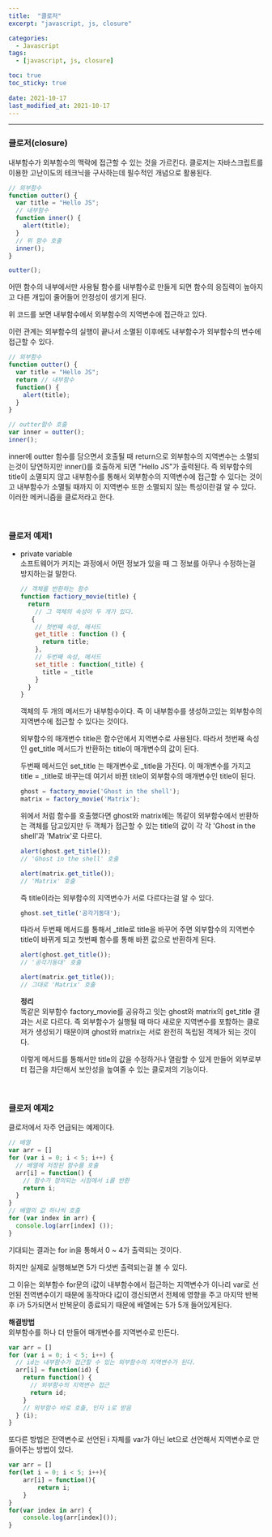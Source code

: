 ```yaml
---
title:  "클로저"
excerpt: "javascript, js, closure"

categories:
  - Javascript
tags:
  - [javascript, js, closure]

toc: true
toc_sticky: true
 
date: 2021-10-17 
last_modified_at: 2021-10-17
---  
```


***

### 클로저(closure)
내부함수가 외부함수의 맥락에 접근할 수 있는 것을 가르킨다. 클로저는 자바스크립트를 이용한 고난이도의 테크닉을 구사하는데 필수적인 개념으로 활용된다.  

```javascript
// 외부함수
function outter() {
  var title = "Hello JS";
  // 내부함수
  function inner() {
    alert(title);
  }
  // 위 함수 호출
  inner();
}

outter();
```

어떤 함수의 내부에서만 사용될 함수를 내부함수로 만들게 되면 함수의 응집력이 높아지고 다른 개입이 줄어들어 안정성이 생기게 된다.  

위 코드를 보면 내부함수에서 외부함수의 지역변수에 접근하고 있다. 

이런 관계는 외부함수의 실행이 끝나서 소멸된 이후에도 내부함수가 외부함수의 변수에 접근할 수 있다. 

```javascript
// 외부함수
function outter() {
  var title = "Hello JS";
  return // 내부함수
  function() {
    alert(title);
  }
}

// outter함수 호출
var inner = outter();
inner();
```

inner에 outter 함수를 담으면서 호출될 때 return으로 외부함수의 지역변수는 소멸되는것이 당연하지만 inner()를 호출하게 되면 "Hello JS"가 출력된다. 즉 외부함수의 title이 소멸되지 않고 내부함수를 통해서 외부함수의 지역변수에 접근할 수 있다는 것이고 내부함수가 소멸될 때까지 이 지역변수 또한 소멸되지 않는 특성이란걸 알 수 있다. 이러한 메커니즘을 클로저라고 한다.  

<br/>

### 클로저 예제1

* private variable  
  소프트웨어가 커지는 과정에서 어떤 정보가 있을 때 그 정보를 아무나 수정하는걸 방지하는걸 말한다.  


  ```javascript
  // 객체를 반환하는 함수
  function factiory_movie(title) {
    return
      // 그 객체의 속성이 두 개가 있다. 
     {
      // 첫번째 속성, 메서드
      get_title : function () {
        return title;
      },
      // 두번째 속성, 메서드
      set_title : function(_title) {
        title = _title 
      }
    }
  }

  ```
  객체의 두 개의 메서드가 내부함수이다. 즉 이 내부함수를 생성하고있는 외부함수의 지역변수에 접근할 수 있다는 것이다.

  외부함수의 매개변수 title은 함수안에서 지역변수로 사용된다. 따라서 첫번째 속성인 get_title 메서드가 반환하는 title이 매개변수의 값이 된다. 

  두번째 메서드인 set_title 는 매개변수로 _title을 가진다. 이 매개변수를 가지고 title = _title로 바꾸는데 여기서 바뀐 title이 외부함수의 매개변수인 title이 된다.  

  ```javascript
  ghost = factory_movie('Ghost in the shell');
  matrix = factory_movie('Matrix');
  ```

  위에서 처럼 함수를 호출했다면 ghost와 matrix에는 똑같이 외부함수에서 반환하는 객체를 담고있지만 두 객체가 접근할 수 있는 title의 값이 각 각 'Ghost in the shell'과 'Matrix'로 다르다.  

  ```javascript
  alert(ghost.get_title());
  // 'Ghost in the shell' 호출

  alert(matrix.get_title());
  // 'Matrix' 호출
  ``` 

  즉 title이라는 외부함수의 지역변수가 서로 다르다는걸 알 수 있다. 

  ```javascript
  ghost.set_title('공각기동대');
  ```

  따라서 두번째 메서드를 통해서 _title로 title을 바꾸어 주면 외부함수의 지역변수 title이 바뀌게 되고 첫번째 함수를 통해 바뀐 값으로 반환하게 된다.  

  ```javascript
  alert(ghost.get_title());
  // '공각기동대' 호출

  alert(matrix.get_title());
  // 그대로 'Matrix' 호출
  ```

  **정리**  
  똑같은 외부함수 factory_movie를 공유하고 잇는 ghost와 matrix의 get_title 결과는 서로 다르다. 즉 외부함수가 실행될 때 마다 새로운 지역변수를 포함하는 클로저가 생성되기 때문이며 ghost와 matrix는 서로 완전히 독립된 객체가 되는 것이다.  

  이렇게 메서드를 통해서만 title의 값을 수정하거나 열람할 수 있게 만들어 외부로부터 접근을 차단해서 보안성을 높여줄 수 있는 클로저의 기능이다.  

  <br/>

### 클로저 예제2

클로저에서 자주 언급되는 예제이다.  

```javascript
// 배열
var arr = []
for (var i = 0; i < 5; i++) {
  // 배열에 저장된 함수를 호출
  arr[i] = function() {
    // 함수가 정의되는 시점에서 i를 반환
    return i;
  }
}
// 배열의 값 하나씩 호출
for (var index in arr) {
  console.log(arr[index] ());
}
```

기대되는 결과는 for in을 통해서 0 ~ 4가 출력되는 것이다.  

하지만 실제로 실행해보면 5가 다섯번 출력되는걸 볼 수 있다.  

그 이유는 외부함수 for문의 i값이 내부함수에서 접근하는 지역변수가 이나리 var로 선언된 전역변수이기 때문에 동작마다 i값이 갱신되면서 전체에 영향을 주고 마지막 반복 후 i가 5가되면서 반복문이 종료되기 때문에 배열에는 5가 5개 들어있게된다.  

**해결방법**  
외부함수를 하나 더 만들어 매개변수를 지역변수로 만든다.   

```javascript
var arr = []
for (var i = 0; i < 5; i++) {
  // id는 내부함수가 접근할 수 있는 외부함수의 지역변수가 된다.
  arr[i] = function(id) {
    return function() {
      // 외부함수의 지역변수 접근
      return id;
    }
    // 외부함수 바로 호출, 인자 i로 받음
  } (i);
}
```

또다른 방법은 전역변수로 선언된 i 자체를 var가 아닌 let으로 선언해서 지역변수로 만들어주는 방법이 있다.  

```javascript
var arr = []
for(let i = 0; i < 5; i++){
    arr[i] = function(){
        return i;
    }
}
for(var index in arr) {
    console.log(arr[index]());
}
```